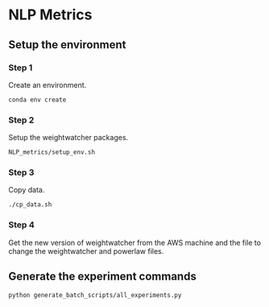 # NLP Metrics

## Setup the environment

### Step 1
Create an environment.
```
conda env create
```
### Step 2
Setup the weightwatcher packages.
```
NLP_metrics/setup_env.sh
```
### Step 3
Copy data.
```
./cp_data.sh
```
### Step 4
Get the new version of weightwatcher from the AWS machine and the file to change the weightwatcher and powerlaw files.

## Generate the experiment commands
```
python generate_batch_scripts/all_experiments.py
```